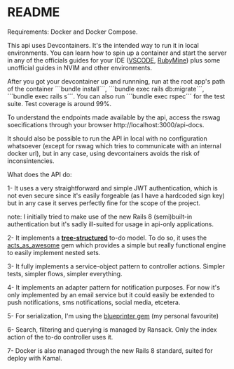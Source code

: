 # README

Requirements: Docker and Docker Compose.

This api uses Devcontainers. It's the intended way to run it in local environments. You can learn how to spin up a container and start the server in any of the officials guides for your IDE ([VSCODE](https://code.visualstudio.com/docs/devcontainers/containers), [RubyMine](https://www.jetbrains.com/help/ruby/connect-to-devcontainer.html)) plus some unofficial guides in NVIM and other environments. 

After you got your devcontainer up and runnning, run at the root app's path of the container ´´´bundle install´´´, ´´´bundle exec rails db:migrate´´´, ´´´bundle exec rails s´´´. You can also run ´´´bundle exec rspec´´´ for the test suite. Test coverage is around 99%.

To understand the endpoints made available by the api, access the rswag soecifications through your  browser http://localhost:3000/api-docs.

It should also be possible to run the API in local with no configuration whatsoever (except for rswag which tries to communicate with an internal docker url), but in any case, using devcontainers avoids the risk of inconsintencies.



What does the API do:

1- It uses a very straightforward and simple JWT authentication, which is not even secure since it's easily forgeable (as I have a hardcoded sign key) but in any case it serves perfectly fine for the scope of the project.

note: I initially tried to make use of the new Rails 8 (semi)built-in authentication but it's sadly ill-suited for usage in api-only applications.

2- It implements a [**tree-structured**](https://en.wikipedia.org/wiki/Nested_set_model) to-do model. To do so, it uses the [acts_as_awesome](https://github.com/collectiveidea/awesome_nested_set) gem which provides a simple but really functional engine to easily implement nested sets.

3- It fully implements a service-object pattern to controller actions. Simpler tests, simpler flows, simpler everything.

4- It implements an adapter pattern for notification purposes. For now it's only implemented by an email service but it could easily be extended to push notifications, sms notifications, social media, etcetera.

5- For serialization, I'm using the [blueprinter gem](https://github.com/procore-oss/blueprinter) (my personal favourite)

6- Search, filtering and querying is managed by Ransack. Only the index action of the to-do controller uses it.

7- Docker is also managed through the new Rails 8 standard, suited for deploy with Kamal.
